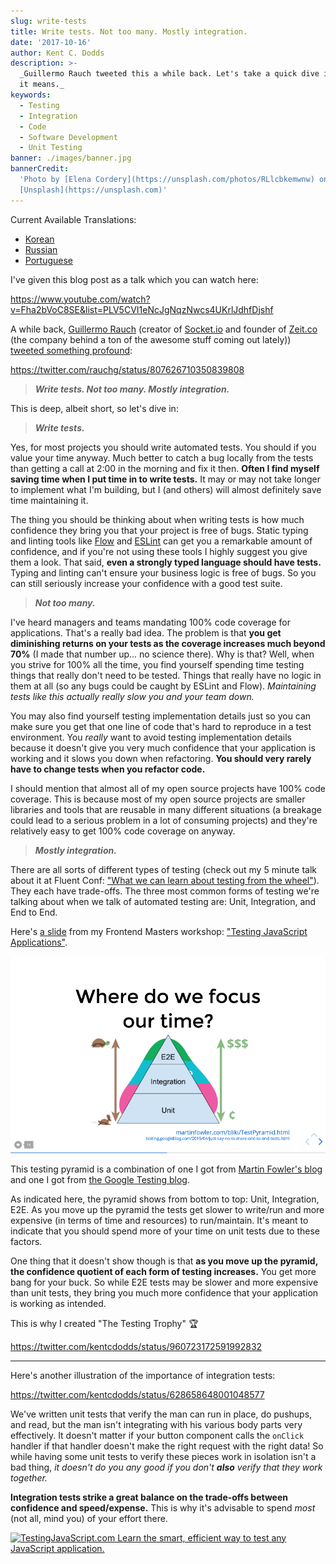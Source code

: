 ```yaml
---
slug: write-tests
title: Write tests. Not too many. Mostly integration.
date: '2017-10-16'
author: Kent C. Dodds
description: >-
  _Guillermo Rauch tweeted this a while back. Let's take a quick dive into what
  it means._
keywords:
  - Testing
  - Integration
  - Code
  - Software Development
  - Unit Testing
banner: ./images/banner.jpg
bannerCredit:
  'Photo by [Elena Cordery](https://unsplash.com/photos/RLlcbkemwnw) on
  [Unsplash](https://unsplash.com)'
---
```


Current Available Translations:

- [Korean](https://www.vobour.com/%ED%85%8C%EC%8A%A4%ED%8A%B8%EB%A5%BC-%EC%9E%91%EC%84%B1%ED%95%98%EC%9E%90-%EB%84%88%EB%AC%B4-%EB%A7%8E%EC%9D%B4%EB%8A%94-%EB%A7%90%EA%B3%A0-%ED%86%B5%ED%95%A9-%EC%9C%84%EC%A3%BC%EB%A1%9C-write-tests)
- [Russian](http://howtorecover.me/napisite-testy-ne-sliskom-mnogo)
- [Portuguese](https://medium.com/@sergioamjr91/escreva-testes-não-muitos-mas-mais-de-integração-7ebebf225516)

I've given this blog post as a talk which you can watch here:

https://www.youtube.com/watch?v=Fha2bVoC8SE&list=PLV5CVI1eNcJgNqzNwcs4UKrlJdhfDjshf

A while back, [Guillermo Rauch‏](https://twitter.com/rauchg) (creator of
[Socket.io](https://socket.io/) and founder of [Zeit.co](https://zeit.co/) (the
company behind a ton of the awesome stuff coming out lately))
[tweeted something profound](https://twitter.com/rauchg/status/807626710350839808):

https://twitter.com/rauchg/status/807626710350839808

> **_Write tests. Not too many. Mostly integration._**

This is deep, albeit short, so let's dive in:

> **_Write tests._**

Yes, for most projects you should write automated tests. You should if you value
your time anyway. Much better to catch a bug locally from the tests than getting
a call at 2:00 in the morning and fix it then. **Often I find myself saving time
when I put time in to write tests.** It may or may not take longer to implement
what I'm building, but I (and others) will almost definitely save time
maintaining it.

The thing you should be thinking about when writing tests is how much confidence
they bring you that your project is free of bugs. Static typing and linting
tools like [Flow](https://flow.org/) and [ESLint](https://eslint.org/) can get
you a remarkable amount of confidence, and if you're not using these tools I
highly suggest you give them a look. That said, **even a strongly typed language
should have tests.** Typing and linting can't ensure your business logic is free
of bugs. So you can still seriously increase your confidence with a good test
suite.

> **_Not too many._**

I've heard managers and teams mandating 100% code coverage for applications.
That's a really bad idea. The problem is that **you get diminishing returns on
your tests as the coverage increases much beyond 70%** (I made that number up...
no science there). Why is that? Well, when you strive for 100% all the time, you
find yourself spending time testing things that really don't need to be tested.
Things that really have no logic in them at all (so any bugs could be caught by
ESLint and Flow). _Maintaining tests like this actually really slow you and your
team down._

You may also find yourself testing implementation details just so you can make
sure you get that one line of code that's hard to reproduce in a test
environment. You _really_ want to avoid testing implementation details because
it doesn't give you very much confidence that your application is working and it
slows you down when refactoring. **You should very rarely have to change tests
when you refactor code.**

I should mention that almost all of my open source projects have 100% code
coverage. This is because most of my open source projects are smaller libraries
and tools that are reusable in many different situations (a breakage could lead
to a serious problem in a lot of consuming projects) and they're relatively easy
to get 100% code coverage on anyway.

> **_Mostly integration._**

There are all sorts of different types of testing (check out my 5 minute talk
about it at Fluent Conf:
["What we can learn about testing from the wheel"](https://www.youtube.com/watch?v=Da9wfQ0frGA&feature=youtu.be&list=PLV5CVI1eNcJgNqzNwcs4UKrlJdhfDjshf)).
They each have trade-offs. The three most common forms of testing we're talking
about when we talk of automated testing are: Unit, Integration, and End to End.

Here's [a slide](http://slides.com/kentcdodds/testing-workshop#/4/8) from my
Frontend Masters workshop:
["Testing JavaScript Applications"](https://frontendmasters.com/courses/testing-javascript/).

![testing pyramid](./images/2.png)

This testing pyramid is a combination of one I got from
[Martin Fowler's blog](https://martinfowler.com/bliki/TestPyramid.html) and one
I got from
[the Google Testing blog](https://testing.googleblog.com/2015/04/just-say-no-to-more-end-to-end-tests.html).

As indicated here, the pyramid shows from bottom to top: Unit, Integration, E2E.
As you move up the pyramid the tests get slower to write/run and more expensive
(in terms of time and resources) to run/maintain. It's meant to indicate that
you should spend more of your time on unit tests due to these factors.

One thing that it doesn't show though is that **as you move up the pyramid, the
confidence quotient of each form of testing increases.** You get more bang for
your buck. So while E2E tests may be slower and more expensive than unit tests,
they bring you much more confidence that your application is working as
intended.

This is why I created "The Testing Trophy" 🏆

https://twitter.com/kentcdodds/status/960723172591992832

---

Here's another illustration of the importance of integration tests:

https://twitter.com/kentcdodds/status/628658648001048577

We've written unit tests that verify the man can run in place, do pushups, and
read, but the man isn't integrating with his various body parts very
effectively. It doesn't matter if your button component calls the `onClick`
handler if that handler doesn't make the right request with the right data! So
while having some unit tests to verify these pieces work in isolation isn't a
bad thing, _it doesn't do you any good if you don't **also** verify that they
work together._

**Integration tests strike a great balance on the trade-offs between confidence
and speed/expense.** This is why it's advisable to spend _most_ (not all, mind
you) of your effort there.

[![TestingJavaScript.com Learn the smart, efficient way to test any JavaScript application.](/images/testingjavascript-promos/tjs-5.jpg)](https://testingjavascript.com)
